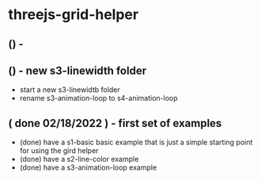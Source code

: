 # threejs-grid-helper

## () - 

## () - new s3-linewidth folder
* start a new s3-linewidtb folder
* rename s3-animation-loop to s4-animation-loop

## ( done 02/18/2022 ) - first set of examples
* (done) have a s1-basic basic example that is just a simple starting point for using the gird helper
* (done) have a s2-line-color example
* (done) have a s3-animation-loop example